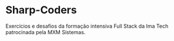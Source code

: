 # Sharp-Coders
Exercícios e desafios da formação intensiva Full Stack da Ima Tech patrocinada pela MXM Sistemas.
